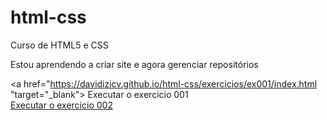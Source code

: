 # html-css
 Curso de HTML5 e CSS

 Estou aprendendo a criar site e agora gerenciar repositórios

<a href="https://davidizicv.github.io/html-css/exercicios/ex001/index.html "target="_blank"> Executar o exercicio 001 </a>
<br>
<a href="https://davidizicv.github.io/html-css/exercicios/ex002/index.html"> Executar o exercicio 002 </a>
